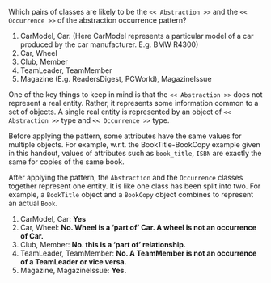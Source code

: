 <panel header="{{ icon_Q_A }} Which situations match the pattern?">
<question has-input="true">

Which pairs of classes are likely to be the `<< Abstraction >>` and the `<< Occurrence >>` of the abstraction occurrence pattern?

1. CarModel, Car. (Here CarModel represents a particular model of a car produced by the car manufacturer. E.g. BMW R4300)
2. Car, Wheel
3. Club, Member
4. TeamLeader, TeamMember
5. Magazine (E.g. ReadersDigest, PCWorld), MagazineIssue

<div slot="answer">

One of the key things to keep in mind is that the `<< Abstraction >>` does not represent a real entity. Rather, it represents some information common to a set of objects. A single real entity is represented by an object of `<< Abstraction >>` type and `<< Occurrence >>` type.

Before applying the pattern, some attributes have the same values for multiple objects. For example, w.r.t. the BookTitle-BookCopy example given in this handout, values of attributes such as `book_title`, `ISBN` are exactly the same for copies of the same book.

After applying the pattern, the `Abstraction` and the `Occurrence` classes together represent one entity. It is like one class has been split into two. For example, a `BookTitle` object and a `BookCopy` object combines to represent an actual `Book`.

1.	CarModel, Car: **Yes**
2.	Car, Wheel: **No. Wheel is a ‘part of’ Car. A wheel is not an occurrence of Car.**
3.	Club, Member: **No. this is a ‘part of’ relationship.**
4.	TeamLeader, TeamMember: **No. A TeamMember is not an occurrence of a TeamLeader or vice versa.**
5.	Magazine, MagazineIssue: **Yes.**

</div>
</question>
</panel>
